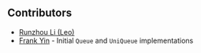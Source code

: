 ## Contributors

* [Runzhou Li (Leo)](https://github.com/woozyking)
* [Frank Yin](https://github.com/frankyin1019) - Initial `Queue` and `UniQueue` implementations
